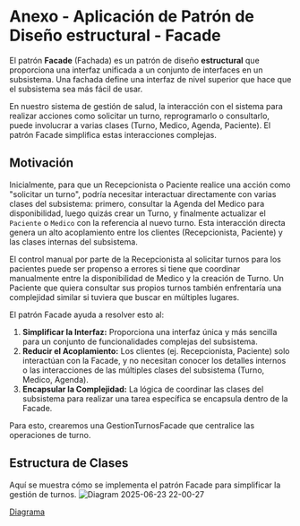 # Anexo - Aplicación de Patrón de Diseño estructural - Facade

El patrón **Facade** (Fachada) es un patrón de diseño **estructural** que proporciona una interfaz unificada a un conjunto de interfaces en un subsistema. Una fachada define una interfaz de nivel superior que hace que el subsistema sea más fácil de usar.

En nuestro sistema de gestión de salud, la interacción con el sistema para realizar acciones como solicitar un turno, reprogramarlo o consultarlo, puede involucrar a varias clases (Turno, Medico, Agenda, Paciente). El patrón Facade simplifica estas interacciones complejas.

## Motivación

Inicialmente, para que un Recepcionista o Paciente realice una acción como "solicitar un turno", podría necesitar interactuar directamente con varias clases del subsistema: primero, consultar la Agenda del Medico para disponibilidad, luego quizás crear un Turno, y finalmente actualizar el `Paciente` o `Medico` con la referencia al nuevo turno. Esta interacción directa genera un alto acoplamiento entre los clientes (Recepcionista, Paciente) y las clases internas del subsistema.

El control manual por parte de la Recepcionista al solicitar turnos para los pacientes puede ser propenso a errores si tiene que coordinar manualmente entre la disponibilidad de Medico y la creación de Turno. Un Paciente que quiera consultar sus propios turnos también enfrentaría una complejidad similar si tuviera que buscar en múltiples lugares.

El patrón Facade ayuda a resolver esto al:
1.  **Simplificar la Interfaz:** Proporciona una interfaz única y más sencilla para un conjunto de funcionalidades complejas del subsistema.
2.  **Reducir el Acoplamiento:** Los clientes (ej. Recepcionista, Paciente) solo interactúan con la Facade, y no necesitan conocer los detalles internos o las interacciones de las múltiples clases del subsistema (Turno, Medico, Agenda).
3.  **Encapsular la Complejidad:** La lógica de coordinar las clases del subsistema para realizar una tarea específica se encapsula dentro de la Facade.

Para esto, crearemos una GestionTurnosFacade que centralice las operaciones de turno.

## Estructura de Clases

Aquí se muestra cómo se implementa el patrón Facade para simplificar la gestión de turnos.
![Diagram 2025-06-23 22-00-27](https://github.com/user-attachments/assets/ee7615be-7bc7-466f-989e-d2295a2bb92e)

[Diagrama](https://drive.google.com/file/d/19j9VB4S_ROmsSlvNbEQcxhOpcpJAxAkE/view?usp=sharing)

